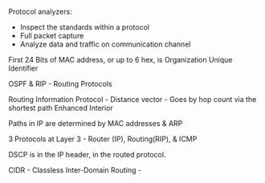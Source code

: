 Protocol analyzers: 
- Inspect the standards within a protocol
- Full packet capture
- Analyze data and traffic on communication channel


First 24 Bits of MAC address, or up to 6 hex, is Organization Unique Identifier

OSPF & RIP - Routing Protocols

Routing Information Protocol - Distance vector - Goes by hop count via the shortest path
Enhanced Interior

Paths in IP are determined by MAC addresses & ARP

3 Protocols at Layer 3 - Router (IP), Routing(RIP), & ICMP

DSCP is in the IP header, in the routed protocol.

CIDR - Classless Inter-Domain Routing -


